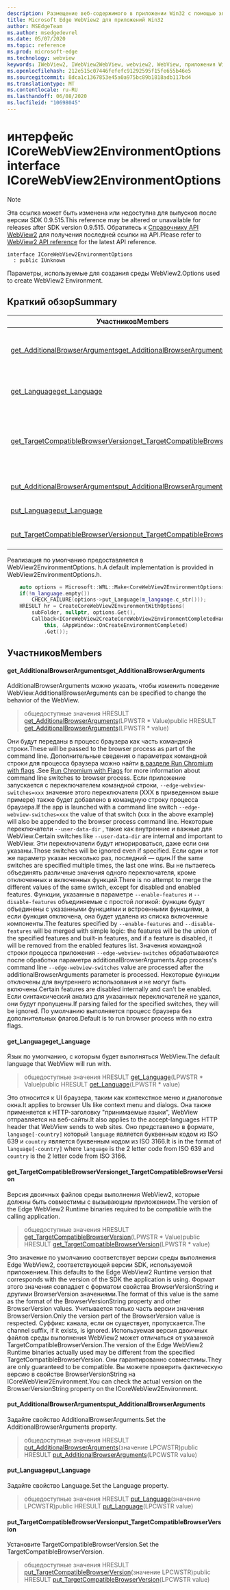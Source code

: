 ```yaml
---
description: Размещение веб-содержимого в приложении Win32 с помощью элемента управления Microsoft Edge WebView2
title: Microsoft Edge WebView2 для приложений Win32
author: MSEdgeTeam
ms.author: msedgedevrel
ms.date: 05/07/2020
ms.topic: reference
ms.prod: microsoft-edge
ms.technology: webview
keywords: IWebView2, IWebView2WebView, webview2, WebView, приложения Win32, Win32, EDGE, ICoreWebView2, ICoreWebView2Controller, элемент управления "веб-браузер", HTML Edge
ms.openlocfilehash: 212e515c07446fefefc91292595f15fe655b46e5
ms.sourcegitcommit: 8dca1c1367853e45a0a975bc89b1818adb117bd4
ms.translationtype: MT
ms.contentlocale: ru-RU
ms.lasthandoff: 06/08/2020
ms.locfileid: "10698045"
---
```

# <span data-ttu-id="c58d3-104">интерфейс ICoreWebView2EnvironmentOptions</span><span class="sxs-lookup"><span data-stu-id="c58d3-104">interface ICoreWebView2EnvironmentOptions</span></span> 

> [!NOTE]
> <span data-ttu-id="c58d3-105">Эта ссылка может быть изменена или недоступна для выпусков после версии SDK 0.9.515.</span><span class="sxs-lookup"><span data-stu-id="c58d3-105">This reference may be altered or unavailable for releases after SDK version 0.9.515.</span></span> <span data-ttu-id="c58d3-106">Обратитесь к [Справочнику API WebView2](../../../webview2-api-reference.md) для получения последней ссылки на API.</span><span class="sxs-lookup"><span data-stu-id="c58d3-106">Please refer to [WebView2 API reference](../../../webview2-api-reference.md) for the latest API reference.</span></span>

```
interface ICoreWebView2EnvironmentOptions
  : public IUnknown
```

<span data-ttu-id="c58d3-107">Параметры, используемые для создания среды WebView2.</span><span class="sxs-lookup"><span data-stu-id="c58d3-107">Options used to create WebView2 Environment.</span></span>

## <span data-ttu-id="c58d3-108">Краткий обзор</span><span class="sxs-lookup"><span data-stu-id="c58d3-108">Summary</span></span>

 <span data-ttu-id="c58d3-109">Участников</span><span class="sxs-lookup"><span data-stu-id="c58d3-109">Members</span></span>                        | <span data-ttu-id="c58d3-110">Описания</span><span class="sxs-lookup"><span data-stu-id="c58d3-110">Descriptions</span></span>
--------------------------------|---------------------------------------------
[<span data-ttu-id="c58d3-111">get_AdditionalBrowserArguments</span><span class="sxs-lookup"><span data-stu-id="c58d3-111">get_AdditionalBrowserArguments</span></span>](#get_additionalbrowserarguments) | <span data-ttu-id="c58d3-112">AdditionalBrowserArguments можно указать, чтобы изменить поведение WebView.</span><span class="sxs-lookup"><span data-stu-id="c58d3-112">AdditionalBrowserArguments can be specified to change the behavior of the WebView.</span></span>
[<span data-ttu-id="c58d3-113">get_Language</span><span class="sxs-lookup"><span data-stu-id="c58d3-113">get_Language</span></span>](#get_language) | <span data-ttu-id="c58d3-114">Язык по умолчанию, с которым будет выполняться WebView.</span><span class="sxs-lookup"><span data-stu-id="c58d3-114">The default language that WebView will run with.</span></span>
[<span data-ttu-id="c58d3-115">get_TargetCompatibleBrowserVersion</span><span class="sxs-lookup"><span data-stu-id="c58d3-115">get_TargetCompatibleBrowserVersion</span></span>](#get_targetcompatiblebrowserversion) | <span data-ttu-id="c58d3-116">Версия двоичных файлов среды выполнения WebView2, которые должны быть совместимы с вызывающим приложением.</span><span class="sxs-lookup"><span data-stu-id="c58d3-116">The version of the Edge WebView2 Runtime binaries required to be compatible with the calling application.</span></span>
[<span data-ttu-id="c58d3-117">put_AdditionalBrowserArguments</span><span class="sxs-lookup"><span data-stu-id="c58d3-117">put_AdditionalBrowserArguments</span></span>](#put_additionalbrowserarguments) | <span data-ttu-id="c58d3-118">Задайте свойство AdditionalBrowserArguments.</span><span class="sxs-lookup"><span data-stu-id="c58d3-118">Set the AdditionalBrowserArguments property.</span></span>
[<span data-ttu-id="c58d3-119">put_Language</span><span class="sxs-lookup"><span data-stu-id="c58d3-119">put_Language</span></span>](#put_language) | <span data-ttu-id="c58d3-120">Задайте свойство Language.</span><span class="sxs-lookup"><span data-stu-id="c58d3-120">Set the Language property.</span></span>
[<span data-ttu-id="c58d3-121">put_TargetCompatibleBrowserVersion</span><span class="sxs-lookup"><span data-stu-id="c58d3-121">put_TargetCompatibleBrowserVersion</span></span>](#put_targetcompatiblebrowserversion) | <span data-ttu-id="c58d3-122">Установите TargetCompatibleBrowserVersion.</span><span class="sxs-lookup"><span data-stu-id="c58d3-122">Set the TargetCompatibleBrowserVersion.</span></span>

<span data-ttu-id="c58d3-123">Реализация по умолчанию предоставляется в WebView2EnvironmentOptions. h.</span><span class="sxs-lookup"><span data-stu-id="c58d3-123">A default implementation is provided in WebView2EnvironmentOptions.h.</span></span>

```cpp
    auto options = Microsoft::WRL::Make<CoreWebView2EnvironmentOptions>();
    if(!m_language.empty())
        CHECK_FAILURE(options->put_Language(m_language.c_str()));
    HRESULT hr = CreateCoreWebView2EnvironmentWithOptions(
        subFolder, nullptr, options.Get(),
        Callback<ICoreWebView2CreateCoreWebView2EnvironmentCompletedHandler>(
            this, &AppWindow::OnCreateEnvironmentCompleted)
            .Get());
```

## <span data-ttu-id="c58d3-124">Участников</span><span class="sxs-lookup"><span data-stu-id="c58d3-124">Members</span></span>

#### <span data-ttu-id="c58d3-125">get_AdditionalBrowserArguments</span><span class="sxs-lookup"><span data-stu-id="c58d3-125">get_AdditionalBrowserArguments</span></span> 

<span data-ttu-id="c58d3-126">AdditionalBrowserArguments можно указать, чтобы изменить поведение WebView.</span><span class="sxs-lookup"><span data-stu-id="c58d3-126">AdditionalBrowserArguments can be specified to change the behavior of the WebView.</span></span>

> <span data-ttu-id="c58d3-127">общедоступные значения HRESULT [get_AdditionalBrowserArguments](#get_additionalbrowserarguments)(LPWSTR \* Value)</span><span class="sxs-lookup"><span data-stu-id="c58d3-127">public HRESULT [get_AdditionalBrowserArguments](#get_additionalbrowserarguments)(LPWSTR \* value)</span></span>

<span data-ttu-id="c58d3-128">Они будут переданы в процесс браузера как часть командной строки.</span><span class="sxs-lookup"><span data-stu-id="c58d3-128">These will be passed to the browser process as part of the command line.</span></span> <span data-ttu-id="c58d3-129">Дополнительные сведения о параметрах командной строки для процесса браузера можно найти [в разделе Run Chromium with flags](https://aka.ms/RunChromiumWithFlags) .</span><span class="sxs-lookup"><span data-stu-id="c58d3-129">See [Run Chromium with Flags](https://aka.ms/RunChromiumWithFlags) for more information about command line switches to browser process.</span></span> <span data-ttu-id="c58d3-130">Если приложение запускается с переключателем командной строки, `--edge-webview-switches=xxx` значение этого переключателя (XXX в приведенном выше примере) также будет добавлено в командную строку процесса браузера.</span><span class="sxs-lookup"><span data-stu-id="c58d3-130">If the app is launched with a command line switch `--edge-webview-switches=xxx` the value of that switch (xxx in the above example) will also be appended to the browser process command line.</span></span> <span data-ttu-id="c58d3-131">Некоторые переключатели `--user-data-dir` , такие как внутренние и важные для WebView.</span><span class="sxs-lookup"><span data-stu-id="c58d3-131">Certain switches like `--user-data-dir` are internal and important to WebView.</span></span> <span data-ttu-id="c58d3-132">Эти переключатели будут игнорироваться, даже если они указаны.</span><span class="sxs-lookup"><span data-stu-id="c58d3-132">Those switches will be ignored even if specified.</span></span> <span data-ttu-id="c58d3-133">Если один и тот же параметр указан несколько раз, последний — один.</span><span class="sxs-lookup"><span data-stu-id="c58d3-133">If the same switches are specified multiple times, the last one wins.</span></span> <span data-ttu-id="c58d3-134">Вы не пытаетесь объединять различные значения одного переключателя, кроме отключенных и включенных функций.</span><span class="sxs-lookup"><span data-stu-id="c58d3-134">There is no attempt to merge the different values of the same switch, except for disabled and enabled features.</span></span> <span data-ttu-id="c58d3-135">Функции, указанные в параметре `--enable-features` и `--disable-features` объединяемые с простой логикой: функции будут объединены с указанными функциями и встроенными функциями, а если функция отключена, она будет удалена из списка включенные компоненты.</span><span class="sxs-lookup"><span data-stu-id="c58d3-135">The features specified by `--enable-features` and `--disable-features` will be merged with simple logic: the features will be the union of the specified features and built-in features, and if a feature is disabled, it will be removed from the enabled features list.</span></span> <span data-ttu-id="c58d3-136">Значения командной строки процесса приложения `--edge-webview-switches` обрабатываются после обработки параметра additionalBrowserArguments.</span><span class="sxs-lookup"><span data-stu-id="c58d3-136">App process's command line `--edge-webview-switches` value are processed after the additionalBrowserArguments parameter is processed.</span></span> <span data-ttu-id="c58d3-137">Некоторые функции отключены для внутреннего использования и не могут быть включены.</span><span class="sxs-lookup"><span data-stu-id="c58d3-137">Certain features are disabled internally and can't be enabled.</span></span> <span data-ttu-id="c58d3-138">Если синтаксический анализ для указанных переключателей не удался, они будут пропущены.</span><span class="sxs-lookup"><span data-stu-id="c58d3-138">If parsing failed for the specified switches, they will be ignored.</span></span> <span data-ttu-id="c58d3-139">По умолчанию выполняется процесс браузера без дополнительных флагов.</span><span class="sxs-lookup"><span data-stu-id="c58d3-139">Default is to run browser process with no extra flags.</span></span>

#### <span data-ttu-id="c58d3-140">get_Language</span><span class="sxs-lookup"><span data-stu-id="c58d3-140">get_Language</span></span> 

<span data-ttu-id="c58d3-141">Язык по умолчанию, с которым будет выполняться WebView.</span><span class="sxs-lookup"><span data-stu-id="c58d3-141">The default language that WebView will run with.</span></span>

> <span data-ttu-id="c58d3-142">общедоступные значения HRESULT [get_Language](#get_language)(LPWSTR \* Value)</span><span class="sxs-lookup"><span data-stu-id="c58d3-142">public HRESULT [get_Language](#get_language)(LPWSTR \* value)</span></span>

<span data-ttu-id="c58d3-143">Это относится к UI браузера, таким как контекстное меню и диалоговые окна.</span><span class="sxs-lookup"><span data-stu-id="c58d3-143">It applies to browser UIs like context menu and dialogs.</span></span> <span data-ttu-id="c58d3-144">Она также применяется к HTTP-заголовку "принимаемые языки", WebView отправляется на веб-сайты.</span><span class="sxs-lookup"><span data-stu-id="c58d3-144">It also applies to the accept-languages HTTP header that WebView sends to web sites.</span></span> <span data-ttu-id="c58d3-145">Оно представлено в формате, `language[-country]` который `language` является буквенным кодом из ISO 639 и `country` является буквенным кодом из ISO 3166.</span><span class="sxs-lookup"><span data-stu-id="c58d3-145">It is in the format of `language[-country]` where `language` is the 2 letter code from ISO 639 and `country` is the 2 letter code from ISO 3166.</span></span>

#### <span data-ttu-id="c58d3-146">get_TargetCompatibleBrowserVersion</span><span class="sxs-lookup"><span data-stu-id="c58d3-146">get_TargetCompatibleBrowserVersion</span></span> 

<span data-ttu-id="c58d3-147">Версия двоичных файлов среды выполнения WebView2, которые должны быть совместимы с вызывающим приложением.</span><span class="sxs-lookup"><span data-stu-id="c58d3-147">The version of the Edge WebView2 Runtime binaries required to be compatible with the calling application.</span></span>

> <span data-ttu-id="c58d3-148">общедоступные значения HRESULT [get_TargetCompatibleBrowserVersion](#get_targetcompatiblebrowserversion)(LPWSTR \* Value)</span><span class="sxs-lookup"><span data-stu-id="c58d3-148">public HRESULT [get_TargetCompatibleBrowserVersion](#get_targetcompatiblebrowserversion)(LPWSTR \* value)</span></span>

<span data-ttu-id="c58d3-149">Это значение по умолчанию соответствует версии среды выполнения Edge WebView2, соответствующей версии SDK, используемой приложением.</span><span class="sxs-lookup"><span data-stu-id="c58d3-149">This defaults to the Edge WebView2 Runtime version that corresponds with the version of the SDK the application is using.</span></span> <span data-ttu-id="c58d3-150">Формат этого значения совпадает с форматом свойства BrowserVersionString и другими BrowserVersion значениями.</span><span class="sxs-lookup"><span data-stu-id="c58d3-150">The format of this value is the same as the format of the BrowserVersionString property and other BrowserVersion values.</span></span> <span data-ttu-id="c58d3-151">Учитывается только часть версии значения BrowserVersion.</span><span class="sxs-lookup"><span data-stu-id="c58d3-151">Only the version part of the BrowserVersion value is respected.</span></span> <span data-ttu-id="c58d3-152">Суффикс канала, если он существует, пропускается.</span><span class="sxs-lookup"><span data-stu-id="c58d3-152">The channel suffix, if it exists, is ignored.</span></span> <span data-ttu-id="c58d3-153">Используемая версия двоичных файлов среды выполнения WebView2 может отличаться от указанной TargetCompatibleBrowserVersion.</span><span class="sxs-lookup"><span data-stu-id="c58d3-153">The version of the Edge WebView2 Runtime binaries actually used may be different from the specified TargetCompatibleBrowserVersion.</span></span> <span data-ttu-id="c58d3-154">Они гарантированно совместимы.</span><span class="sxs-lookup"><span data-stu-id="c58d3-154">They are only guaranteed to be compatible.</span></span> <span data-ttu-id="c58d3-155">Вы можете проверить фактическую версию в свойстве BrowserVersionString на ICoreWebView2Environment.</span><span class="sxs-lookup"><span data-stu-id="c58d3-155">You can check the actual version on the BrowserVersionString property on the ICoreWebView2Environment.</span></span>

#### <span data-ttu-id="c58d3-156">put_AdditionalBrowserArguments</span><span class="sxs-lookup"><span data-stu-id="c58d3-156">put_AdditionalBrowserArguments</span></span> 

<span data-ttu-id="c58d3-157">Задайте свойство AdditionalBrowserArguments.</span><span class="sxs-lookup"><span data-stu-id="c58d3-157">Set the AdditionalBrowserArguments property.</span></span>

> <span data-ttu-id="c58d3-158">общедоступные значения HRESULT [put_AdditionalBrowserArguments](#put_additionalbrowserarguments)(значение LPCWSTR)</span><span class="sxs-lookup"><span data-stu-id="c58d3-158">public HRESULT [put_AdditionalBrowserArguments](#put_additionalbrowserarguments)(LPCWSTR value)</span></span>

#### <span data-ttu-id="c58d3-159">put_Language</span><span class="sxs-lookup"><span data-stu-id="c58d3-159">put_Language</span></span> 

<span data-ttu-id="c58d3-160">Задайте свойство Language.</span><span class="sxs-lookup"><span data-stu-id="c58d3-160">Set the Language property.</span></span>

> <span data-ttu-id="c58d3-161">общедоступные значения HRESULT [put_Language](#put_language)(значение LPCWSTR)</span><span class="sxs-lookup"><span data-stu-id="c58d3-161">public HRESULT [put_Language](#put_language)(LPCWSTR value)</span></span>

#### <span data-ttu-id="c58d3-162">put_TargetCompatibleBrowserVersion</span><span class="sxs-lookup"><span data-stu-id="c58d3-162">put_TargetCompatibleBrowserVersion</span></span> 

<span data-ttu-id="c58d3-163">Установите TargetCompatibleBrowserVersion.</span><span class="sxs-lookup"><span data-stu-id="c58d3-163">Set the TargetCompatibleBrowserVersion.</span></span>

> <span data-ttu-id="c58d3-164">общедоступные значения HRESULT [put_TargetCompatibleBrowserVersion](#put_targetcompatiblebrowserversion)(значение LPCWSTR)</span><span class="sxs-lookup"><span data-stu-id="c58d3-164">public HRESULT [put_TargetCompatibleBrowserVersion](#put_targetcompatiblebrowserversion)(LPCWSTR value)</span></span>

